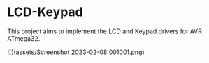 # LCD-Keypad

This project aims to implement the LCD and Keypad drivers for AVR ATmega32.

![](assets/Screenshot 2023-02-08 001001.png)

